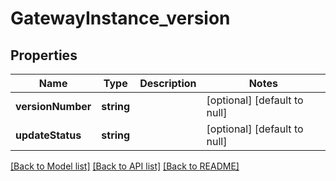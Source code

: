 # GatewayInstance_version

## Properties
Name | Type | Description | Notes
------------ | ------------- | ------------- | -------------
**versionNumber** | **string** |  | [optional] [default to null]
**updateStatus** | **string** |  | [optional] [default to null]

[[Back to Model list]](../README.md#documentation-for-models) [[Back to API list]](../README.md#documentation-for-api-endpoints) [[Back to README]](../README.md)


